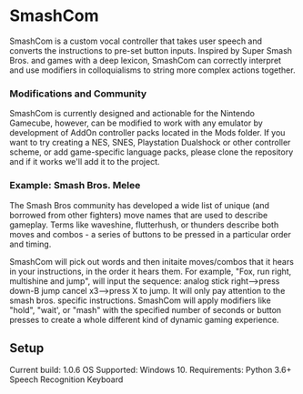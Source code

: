 # SmashCom 
SmashCom is a custom vocal controller that takes user speech and converts the instructions to pre-set button inputs. Inspired by Super Smash Bros. and games with a deep lexicon, SmashCom can correctly interpret and use modifiers in colloquialisms to string more complex actions together. 

### Modifications and Community
SmashCom is currently designed and actionable for the Nintendo Gamecube, however, can be modified to work with any emulator by development of AddOn controller packs located in the Mods folder. If you want to try creating a NES, SNES, Playstation Dualshock or other controller scheme, or add game-specific language packs, please clone the repository and if it works we'll add it to the project. 

### Example: Smash Bros. Melee
The Smash Bros community has developed a wide list of unique (and borrowed from other fighters) move names that are used to describe gameplay. Terms like waveshine, flutterhush, or thunders describe both moves and combos - a series of buttons to be pressed in a particular order and timing. 

SmashCom will pick out words and then initaite moves/combos that it hears in your instructions, in the order it hears them. For example, "Fox, run right, multishine and jump", will input the sequence: analog stick right-->press down-B jump cancel x3-->press X to jump. It will only pay attention to the smash bros. specific instructions. SmashCom will apply modifiers like "hold", "wait', or "mash" with the specified number of seconds or button presses to create a whole different kind of dynamic gaming experience.  

## Setup

Current build: 1.0.6
OS Supported: Windows 10. 
Requirements: 
Python 3.6+ 
Speech Recognition
Keyboard

